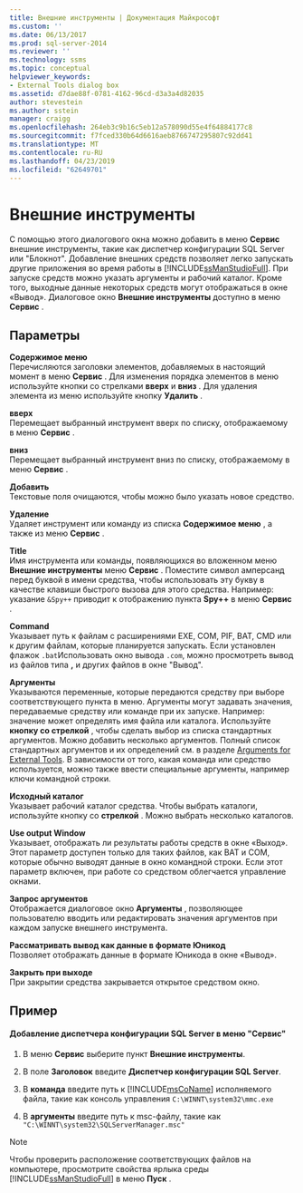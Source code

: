 ```yaml
---
title: Внешние инструменты | Документация Майкрософт
ms.custom: ''
ms.date: 06/13/2017
ms.prod: sql-server-2014
ms.reviewer: ''
ms.technology: ssms
ms.topic: conceptual
helpviewer_keywords:
- External Tools dialog box
ms.assetid: d7dae88f-0781-4162-96cd-d3a3a4d82035
author: stevestein
ms.author: sstein
manager: craigg
ms.openlocfilehash: 264eb3c9b16c5eb12a578090d55e4f64884177c8
ms.sourcegitcommit: f7fced330b64d6616aeb8766747295807c92dd41
ms.translationtype: MT
ms.contentlocale: ru-RU
ms.lasthandoff: 04/23/2019
ms.locfileid: "62649701"
---
```

# <a name="external-tools"></a>Внешние инструменты
  С помощью этого диалогового окна можно добавить в меню **Сервис** внешние инструменты, такие как диспетчер конфигурации SQL Server или "Блокнот". Добавление внешних средств позволяет легко запускать другие приложения во время работы в [!INCLUDE[ssManStudioFull](../../includes/ssmanstudiofull-md.md)]. При запуске средств можно указать аргументы и рабочий каталог. Кроме того, выходные данные некоторых средств могут отображаться в окне «Вывод». Диалоговое окно **Внешние инструменты** доступно в меню **Сервис** .  
  
## <a name="options"></a>Параметры  
 **Содержимое меню**  
 Перечисляются заголовки элементов, добавляемых в настоящий момент в меню **Сервис** . Для изменения порядка элементов в меню используйте кнопки со стрелками **вверх** и **вниз** . Для удаления элемента из меню используйте кнопку **Удалить** .  
  
 **вверх**  
 Перемещает выбранный инструмент вверх по списку, отображаемому в меню **Сервис** .  
  
 **вниз**  
 Перемещает выбранный инструмент вниз по списку, отображаемому в меню **Сервис** .  
  
 **Добавить**  
 Текстовые поля очищаются, чтобы можно было указать новое средство.  
  
 **Удаление**  
 Удаляет инструмент или команду из списка **Содержимое меню** , а также из меню **Сервис** .  
  
 **Title**  
 Имя инструмента или команды, появляющихся во вложенном меню **Внешние инструменты** меню **Сервис** . Поместите символ амперсанд перед буквой в имени средства, чтобы использовать эту букву в качестве клавиши быстрого вызова для этого средства. Например: указание `&Spy++` приводит к отображению пункта **Spy++** в меню **Сервис** .  
  
 **Command**  
 Указывает путь к файлам с расширениями EXE, COM, PIF, BAT, CMD или к другим файлам, которые планируется запускать. Если установлен флажок `.bat`Использовать окно вывода `.com`, можно просмотреть вывод из файлов типа **,** и других файлов в окне "Вывод".  
  
 **Аргументы**  
 Указываются переменные, которые передаются средству при выборе соответствующего пункта в меню. Аргументы могут задавать значения, передаваемые средству или команде при их запуске. Например: значение может определять имя файла или каталога. Используйте **кнопку со стрелкой** , чтобы сделать выбор из списка стандартных аргументов. Можно добавить несколько аргументов. Полный список стандартных аргументов и их определений см. в разделе [Arguments for External Tools](external-tools.md). В зависимости от того, какая команда или средство используется, можно также ввести специальные аргументы, например ключи командной строки.  
  
 **Исходный каталог**  
 Указывает рабочий каталог средства. Чтобы выбрать каталоги, используйте кнопку со **стрелкой** . Можно выбрать несколько каталогов.  
  
 **Use output Window**  
 Указывает, отображать ли результаты работы средств в окне «Выход». Этот параметр доступен только для таких файлов, как BAT и COM, которые обычно выводят данные в окно командной строки. Если этот параметр включен, при работе со средством облегчается управление окнами.  
  
 **Запрос аргументов**  
 Отображается диалоговое окно **Аргументы** , позволяющее пользователю вводить или редактировать значения аргументов при каждом запуске внешнего инструмента.  
  
 **Рассматривать вывод как данные в формате Юникод**  
 Позволяет отображать данные в формате Юникода в окне «Вывод».  
  
 **Закрыть при выходе**  
 При закрытии средства закрывается открытое средством окно.  
  
## <a name="example"></a>Пример  
  
#### <a name="to-add-sql-server-configuration-manager-to-the-tools-menu"></a>Добавление диспетчера конфигурации SQL Server в меню "Сервис"  
  
1.  В меню **Сервис** выберите пункт **Внешние инструменты**.  
  
2.  В поле **Заголовок** введите **Диспетчер конфигурации SQL Server**.  
  
3.  В **команда** введите путь к [!INCLUDE[msCoName](../../includes/msconame-md.md)] исполняемого файла, такие как консоль управления `C:\WINNT\system32\mmc.exe`  
  
4.  В **аргументы** введите путь к msc-файлу, такие как `"C:\WINNT\system32\SQLServerManager.msc"`  
  
> [!NOTE]  
>  Чтобы проверить расположение соответствующих файлов на компьютере, просмотрите свойства ярлыка среды [!INCLUDE[ssManStudioFull](../../includes/ssmanstudiofull-md.md)] в меню **Пуск** .  
